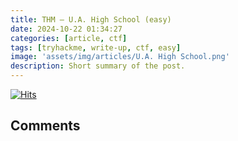 ```yaml
---
title: THM — U.A. High School (easy)
date: 2024-10-22 01:34:27
categories: [article, ctf]
tags: [tryhackme, write-up, ctf, easy]
image: 'assets/img/articles/U.A. High School.png'
description: Short summary of the post.
---
```

[![Hits](https://hits.seeyoufarm.com/api/count/incr/badge.svg?url=https%3A%2F%2Fwww.cyber-owl.xyz%2Fposts%2FTHM_UAschool%2F&count_bg=%23DB57CC&title_bg=%23A037CB&icon=opsgenie.svg&icon_color=%23E5E3E3&title=views&edge_flat=false)](https://hits.seeyoufarm.com)

## Comments
<script src="https://giscus.app/client.js"
        data-repo="Deomorphisme/Deomorphisme.github.io"
        data-repo-id="R_kgDONEIr-Q"
        data-category="General"
        data-category-id="DIC_kwDONEIr-c4CjomU"
        data-mapping="pathname"
        data-strict="0"
        data-reactions-enabled="1"
        data-emit-metadata="0"
        data-input-position="top"
        data-theme="preferred_color_scheme"
        data-lang="fr"
        data-loading="lazy"
        crossorigin="anonymous"
        async>
</script>